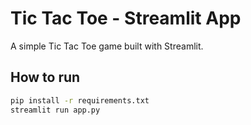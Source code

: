 # Tic Tac Toe - Streamlit App

A simple Tic Tac Toe game built with Streamlit.

## How to run

```bash
pip install -r requirements.txt
streamlit run app.py
